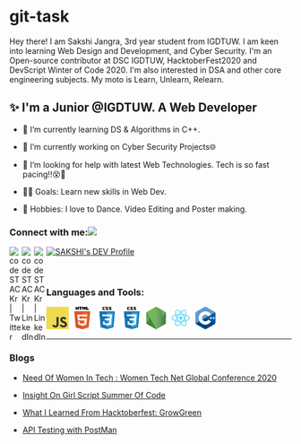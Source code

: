 # git-task

Hey there! I am Sakshi Jangra, 3rd year student from IGDTUW. I am keen into learning Web Design and Development, and Cyber Security. I'm an Open-source contributor at DSC IGDTUW, HacktoberFest2020 and DevScript Winter of Code 2020. I'm also interested in DSA and other core engineering subjects. My moto is Learn, Unlearn, Relearn.

## ✨ I'm a Junior @IGDTUW. A Web Developer

- 🌱 I’m currently learning DS & Algorithms in C++.

- 🔐 I’m currently working on Cyber Security Projects🌐

- 🤔 I’m looking for help with latest Web Technologies. Tech is so fast pacing!!😵🤪

- 👩‍💻 Goals: Learn new skills in Web Dev.

- 🎨 Hobbies: I love to Dance. Video Editing and Poster making.



### Connect with me:<img src="https://media.giphy.com/media/3o72EUVzqzm8V1P9qU/giphy.gif" width="30">
[<img align="left" alt="codeSTACKr | Twitter" width="22px" src="https://cdn.jsdelivr.net/npm/simple-icons@v3/icons/twitter.svg" />][twitter][<img align="left" alt="codeSTACKr | LinkedIn" width="22px" src="https://cdn.jsdelivr.net/npm/simple-icons@v3/icons/linkedin.svg" />][linkedin][<img align="left" alt="codeSTACKr | LinkedIn" width="22px" src="https://wrytin.com/static/img/logo/512.png" />][wrytin]

<a href="https://dev.to/sakshi25">

  <img src="https://d2fltix0v2e0sb.cloudfront.net/dev-badge.svg" alt="SAKSHI's DEV Profile" height="30" width="30">

</a><br />

### Languages and Tools:

<img height="40" width="40" src="https://raw.githubusercontent.com/github/explore/80688e429a7d4ef2fca1e82350fe8e3517d3494d/topics/javascript/javascript.png" /> <img height="40" width="40" src="https://raw.githubusercontent.com/github/explore/80688e429a7d4ef2fca1e82350fe8e3517d3494d/topics/html/html.png" /> <img height="40" width="40" src="https://raw.githubusercontent.com/github/explore/80688e429a7d4ef2fca1e82350fe8e3517d3494d/topics/css/css.png" /> <img height="40" width="40" src="https://raw.githubusercontent.com/github/explore/80688e429a7d4ef2fca1e82350fe8e3517d3494d/topics/css/css.png" /> <img height="40" width="40" src="https://raw.githubusercontent.com/github/explore/80688e429a7d4ef2fca1e82350fe8e3517d3494d/topics/nodejs/nodejs.png" /> <img height="40" width="40" src="https://raw.githubusercontent.com/github/explore/80688e429a7d4ef2fca1e82350fe8e3517d3494d/topics/react/react.png" />  <img height="40" width="40" src="https://raw.githubusercontent.com/github/explore/80688e429a7d4ef2fca1e82350fe8e3517d3494d/topics/cpp/cpp.png" /> 

---

### Blogs

- [Need Of Women In Tech : Women Tech Net Global Conference 2020](https://wrytin.com/sakshijangra/need-of-women-in-tech-women-tech-net-global-conference-2020-kaqkq5vo)

- [Insight On Girl Script Summer Of Code](https://wrytin.com/sakshijangra/insight-of-girl-script-summer-of-code-k6ay1r6j)

- [What I Learned From Hacktoberfest: GrowGreen](https://dev.to/sakshi25/growgreen-5f4b)

- [API Testing with PostMan](https://dev.to/sakshi25/postman-testing-57e2)







[twitter]: https://twitter.com/Sakshi2517

[linkedin]: https://www.linkedin.com/in/sakshi-jangra-37755b17b

[wrytin]: https://wrytin.com/sakshijangra
